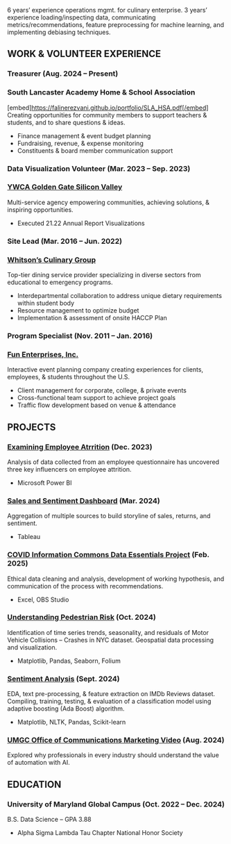 6 years’ experience operations mgmt. for culinary enterprise.
3 years’ experience loading/inspecting data, communicating
metrics/recommendations, feature preprocessing for machine learning,
and implementing debiasing techniques.

## WORK & VOLUNTEER EXPERIENCE
### Treasurer (Aug. 2024 – Present)
### South Lancaster Academy Home & School Association
[embed]https://falinerezvani.github.io/portfolio/SLA_HSA.pdf[/embed]
Creating opportunities for community members to support
teachers & students, and to share questions & ideas.
- Finance management & event budget planning
- Fundraising, revenue, & expense monitoring
- Constituents & board member communication support

### Data Visualization Volunteer (Mar. 2023 – Sep. 2023)
### [YWCA Golden Gate Silicon Valley](https://www.catchafire.org/impact/match/3294200/ywca-golden-gate-silicon-valley--data-visualization/)
Multi-service agency empowering communities,
achieving solutions, & inspiring opportunities.
- Executed 21.22 Annual Report Visualizations

### Site Lead (Mar. 2016 – Jun. 2022)
### [Whitson’s Culinary Group](https://whitsons.com/our-markets/education/nourishing-students/)
Top-tier dining service provider specializing in diverse
sectors from educational to emergency programs.
-	Interdepartmental collaboration to address unique dietary requirements within student body
-	Resource management to optimize budget
-	Implementation & assessment of onsite HACCP Plan

### Program Specialist (Nov. 2011 – Jan. 2016)
### [Fun Enterprises, Inc.](https://funent.com/about-us)
Interactive event planning company creating experiences
for clients, employees, & students throughout the U.S.
-	Client management for corporate, college, & private events
-	Cross-functional team support to achieve project goals
-	Traffic flow development based on venue & attendance

## PROJECTS
### [Examining Employee Atrrition](https://falinerezvani.wixsite.com/faline-rezvani/portfolio-collections/my-portfolio/examining-employee-attrition) (Dec. 2023)
Analysis of data collected from an employee questionnaire has uncovered three key influencers on employee attrition.
- Microsoft Power BI

### [Sales and Sentiment Dashboard](https://public.tableau.com/app/profile/faline.rezvani/viz/FondRougeSalesandSentiment-SAP/Dashboard1) (Mar. 2024)
Aggregation of multiple sources to build storyline of sales, returns, and sentiment.
- Tableau

### [COVID Information Commons Data Essentials Project](https://www.youtube.com/watch?v=NEXZ9Ks5ioE&t=9s) (Feb. 2025)
Ethical data cleaning and analysis, development of working hypothesis, and communication of the process with recommendations.
- Excel, OBS Studio

### [Understanding Pedestrian Risk](https://a3d2f1c2-6a31-46f6-a5cc-6987178cd73e.filesusr.com/ugd/e44a45_da080b2e72aa45d084cdb1e233807cad.pdf) (Oct. 2024)
Identification of time series trends, seasonality, and residuals of Motor Vehicle Collisions – Crashes in NYC dataset.  Geospatial data processing and visualization.
- Matplotlib, Pandas, Seaborn, Folium

### [Sentiment Analysis](https://github.com/FalineRezvani/Classification/blob/main/AdaBoost_IMDbReviews.ipynb) (Sept. 2024)
EDA, text pre-processing, & feature extraction on IMDb Reviews dataset.  Compiling, training, testing, & evaluation of a classification model using adaptive boosting (Ada Boost) algorithm.
- Matplotlib, NLTK, Pandas, Scikit-learn

### [UMGC Office of Communications Marketing Video](https://www.youtube.com/watch?v=gVQWF4yTFJ4) (Aug. 2024)
Explored why professionals in every industry should understand the value of automation with AI.

## EDUCATION
### University of Maryland Global Campus (Oct. 2022 – Dec. 2024)
B.S. Data Science – GPA 3.88
- Alpha Sigma Lambda Tau Chapter National Honor Society


